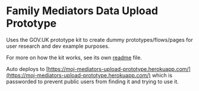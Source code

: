 # Family Mediators Data Upload Prototype

Uses the GOV.UK prototype kit to create dummy prototypes/flows/pages for user research and dev example purposes.

For more on how the kit works, see its own [readme](govuk_prototype_kit_README.md) file.

Auto deploys to [https://moj-mediators-upload-prototype.herokuapp.com/](https://moj-mediators-upload-prototype.herokuapp.com/) which is passworded to prevent public users from finding it and trying to use it.

